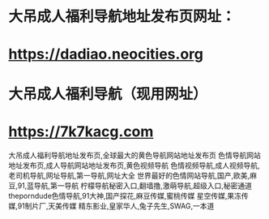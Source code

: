# 大吊成人福利导航地址发布页网址：

# https://dadiao.neocities.org

# 大吊成人福利导航（现用网址）

# https://7k7kacg.com

大吊成人福利导航地址发布页,全球最大的黄色导航网站地址发布页
色情导航网站地址发布页,成人导航网站地址发布页,黄色视频导航
色情视频导航,成人视频导航,老司机导航,网址导航,第一导航,网址大全
世界最好的色情网站导航,国产,欧美,麻豆,91,蓝导航,第一导航
柠檬导航秘密入口,翻墙撸,激萌导航,超级入口,秘密通道
theporndude色情导航,91大神,国产探花,麻豆传媒,蜜桃传媒
星空传媒,果冻传媒,91制片厂,天美传媒
精东影业,皇家华人,兔子先生,SWAG,一本道
